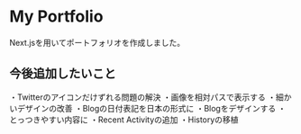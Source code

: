 # My Portfolio
Next.jsを用いてポートフォリオを作成しました。

## 今後追加したいこと
・Twitterのアイコンだけずれる問題の解決
・画像を相対パスで表示する
・細かいデザインの改善
・Blogの日付表記を日本の形式に
・Blogをデザインする
・とっつきやすい内容に
・Recent Activityの追加
・Historyの移植